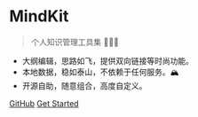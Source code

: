 # MindKit

> 个人知识管理工具集 👨🏻‍💻

- 大纲编辑，思路如飞，提供双向链接等时尚功能。
- 本地数据，稳如泰山，不依赖于任何服务。🏔
- 开源自助，随意组合，高度自定义。


[GitHub](https://github.com/mindkitmap/main/)
[Get Started](#MindKitDoc)